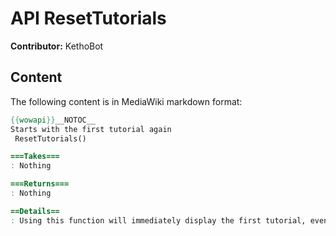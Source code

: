 # API ResetTutorials

**Contributor:** KethoBot

## Content

The following content is in MediaWiki markdown format:

```mediawiki
{{wowapi}}__NOTOC__
Starts with the first tutorial again
 ResetTutorials()

===Takes===
: Nothing

===Returns===
: Nothing

==Details==
: Using this function will immediately display the first tutorial, even if you don't have them enabled.
```
